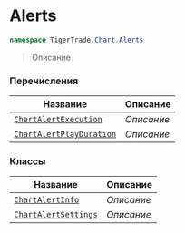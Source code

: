 
# Alerts
```csharp    
namespace TigerTrade.Chart.Alerts
```
> Описание


### Перечисления
| Название | Описание |
| --- | --- |
| [`ChartAlertExecution`](./Alerts/ChartAlertExecution.cs.md) | *Описание* |
| [`ChartAlertPlayDuration`](./Alerts/ChartAlertPlayDuration.cs.md) | *Описание* |

### Классы
| Название | Описание |
| --- | --- |
| [`ChartAlertInfo`](./Alerts/ChartAlertInfo.cs.md) | *Описание* |
| [`ChartAlertSettings`](./Alerts/ChartAlertSettings.cs.md) | *Описание* |
